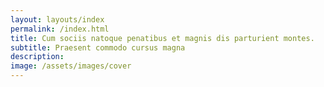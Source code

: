 ```yaml
---
layout: layouts/index
permalink: /index.html
title: Cum sociis natoque penatibus et magnis dis parturient montes.
subtitle: Praesent commodo cursus magna
description: 
image: /assets/images/cover
---
```

